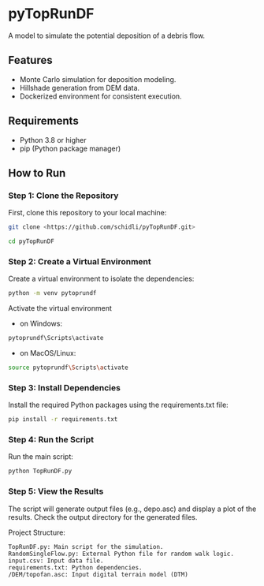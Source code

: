 # pyTopRunDF

A model to simulate the potential deposition of a debris flow.

## Features

-   Monte Carlo simulation for deposition modeling.
-   Hillshade generation from DEM data.
-   Dockerized environment for consistent execution.

## Requirements

-   Python 3.8 or higher
-   pip (Python package manager)

## How to Run

### Step 1: Clone the Repository

First, clone this repository to your local machine:

``` bash
git clone <https://github.com/schidli/pyTopRunDF.git>

cd pyTopRunDF
```

### Step 2: Create a Virtual Environment

Create a virtual environment to isolate the dependencies:

``` bash
python -m venv pytoprundf
```

Activate the virtual environment

-   on Windows:

``` bash
pytoprundf\Scripts\activate
```

-   on MacOS/Linux:

``` bash
source pytoprundf\Scripts\activate
```

### Step 3: Install Dependencies

Install the required Python packages using the requirements.txt file:

``` bash
pip install -r requirements.txt
```

### Step 4: Run the Script

Run the main script:

``` bash
python TopRunDF.py
```

### Step 5: View the Results

The script will generate output files (e.g., depo.asc) and display a plot of the results. Check the output directory for the generated files.

Project Structure:

```         
TopRunDF.py: Main script for the simulation.
RandomSingleFlow.py: External Python file for random walk logic.
input.csv: Input data file.
requirements.txt: Python dependencies.
/DEM/topofan.asc: Input digital terrain model (DTM)
```
